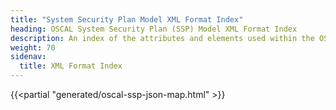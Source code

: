 ```yaml
---
title: "System Security Plan Model XML Format Index"
heading: OSCAL System Security Plan (SSP) Model XML Format Index
description: An index of the attributes and elements used within the OSCAL System Security Plan model XML format.
weight: 70
sidenav:
  title: XML Format Index
---
```


<!-- DO NOT REMOVE. Generated text below -->
{{<partial "generated/oscal-ssp-json-map.html" >}}
